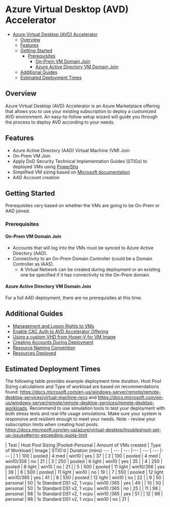 # Azure Virtual Desktop (AVD) Accelerator

- [Azure Virtual Desktop (AVD) Accelerator](#azure-virtual-desktop-avd-accelerator)
  - [Overview](#overview)
  - [Features](#features)
  - [Getting Started](#getting-started)
    - [Prerequisites](#prerequisites)
      - [On-Prem VM Domain Join](#on-prem-vm-domain-join)
      - [Azure Active Directory VM Domain Join](#azure-active-directory-vm-domain-join)
  - [Additional Guides](#additional-guides)
  - [Estimated Deployment Times](#estimated-deployment-times)

## Overview

Azure Virtual Desktop (AVD) Accelerator is an Azure Marketplace offering that allows you to use your existing subscription to deploy a customized AVD environment. An easy-to-follow setup wizard will guide you through the process to deploy AVD according to your needs.

## Features

- Azure Active Directory (AAD) Virtual Machine (VM) Join
- On-Prem VM Join
- Apply DoD Security Technical Implementation Guides (STIGs) to deployed VMs using [PowerStig](https://github.com/Microsoft/PowerStig)
- Simplified VM sizing based on [Microsoft documentation](https://docs.microsoft.com/en-us/windows-server/remote/remote-desktop-services/virtual-machine-recs)
- AAD Account creation

## Getting Started

Prerequisites vary based on whether the VMs are going to be On-Prem or AAD joined.

### Prerequisites

#### On-Prem VM Domain Join

- Accounts that will log into the VMs must be synced to Azure Active Directory (AAD).
- Connectivity to an On-Prem Domain Controller (could be a Domain Controller as IAAS).
  - A Virtual Network can be created during deployment or an existing one be specified if it has connectivity to the On-Prem domain.

#### Azure Active Directory VM Domain Join

For a full AAD deployment, there are no prerequisites at this time.

## Additional Guides

- [Management and Logon Rights to VMs](articles/ManagementAndLogonRights.md)
- [Enable CAC Auth to AVD Accelerator Offering](articles/EnableCacAuth.md)
- [Using a custom VHD from Hyper-V for VM Image](articles/CustomVhd.md)
- [Creating Accounts During Deployment](articles/AccountCreation.md)
- [Resource Naming Convention](articles/NamingConvention.md)
- [Resources Deployed](articles/DeployedResources.md)

## Estimated Deployment Times

The following table provides example deployment time duration. Host Pool Sizing calculations and Type of workload are based on recommendations found: <https://docs.microsoft.com/en-us/windows-server/remote/remote-desktop-services/virtual-machine-recs> and <https://docs.microsoft.com/en-us/windows-server/remote/remote-desktop-services/remote-desktop-workloads>. Recommend to use simulation tools to test your deployment with both stress tests and real-life usage simulations. Make sure your system is responsive and resilient enough to meet your needs. Note - review your subscription limits when creating host pools. <https://docs.microsoft.com/en-us/azure/virtual-desktop/troubleshoot-set-up-issues#error-exceeding-quota-limit>

| Test | Host Pool Sizing |Pooled-Personal | Amount of VMs created | Type of Workload | Image | STIG'd | Duration (mins)
--- | --- | --- |--- | --- | --- |--- |
| 1 | 100 | pooled | 4 med | win10 | yes | 37 |
| 2 | 100 | pooled | 4 med | win10/356 | no | 21 |
| 3 | 250 | pooled | 6 light | win10 | yes | 35 |
| 4 | 250 | pooled | 6 light | win10 | no | 21 |
| 5 | 500 | pooled | 11 light | win10/356 | yes | 38 |
| 6 | 500 | pooled | 11 light | win10 | no | 19 |
| 7 | 550 | pooled | 12 light | win10/365 | yes | 41 |
| 8 | 550 | pooled | 12 light | win10 | no | 22 |
| 9 | 50 | personal | 50 | 1x Standard DS1 v2, 1 vcpu | win10 /365 | yes | 49 |
| 10 | 50 | personal | 50 | 1x Standard DS1 v2, 1 vcpu | win10 /365 | no | 25 |
| 11 | 98 | personal | 98 | 1x Standard DS1 v2, 1 vcpu | win10 /365 | yes | 51 |
| 12 | 98 | personal | 98 | 1x Standard DS1 v2, 1 vcpu | win10 | no | 21 |
